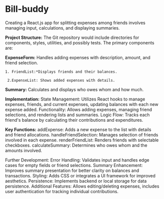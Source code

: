 # Bill-buddy
Creating a React.js app for splitting expenses among friends involves managing input, calculations, and displaying summaries. 

**Project Structure:**
The Git repository would include directories for components, styles, utilities, and possibly tests. The primary components are:

**ExpenseForm:** Handles adding expenses with description, amount, and friend selection.

    1. FriendList:*Displays friends and their balances.

     2.ExpenseList: Shows added expenses with details.

**Summary:** Calculates and displays who owes whom and how much.

**Implementation:**
State Management: Utilizes React hooks to manage expenses, friends, and current expenses, updating balances with each new expense added.
Functionality: Allows adding expenses, managing friend selections, and rendering lists and summaries.
Logic Flow: Tracks each friend's balance by calculating their contributions and expenditures.

**Key Functions:**
addExpense: Adds a new expense to the list with details and friend allocations.
handleFriendSelection: Manages selection of friends involved in each expense.
renderFriendList: Renders friends with selectable checkboxes.
calculateSummary: Determines who owes whom and the amounts involved.

Further Development:
Error Handling: Validates input and handles edge cases for empty fields or friend selections.
Summary Enhancement: Improves summary presentation for better clarity on balances and transactions.
Styling: Adds CSS or integrates a UI framework for improved aesthetics.
Persistence: Implements backend or local storage for data persistence.
Additional Features: Allows editing/deleting expenses, includes user authentication for tracking individual contributions.
